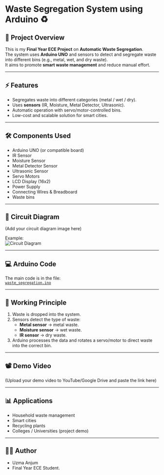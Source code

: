# Waste Segregation System using Arduino ♻️

## 📌 Project Overview
This is my **Final Year ECE Project** on **Automatic Waste Segregation**.  
The system uses **Arduino UNO** and sensors to detect and segregate waste into different bins (e.g., metal, wet, and dry waste).  
It aims to promote **smart waste management** and reduce manual effort.

---

## ⚡ Features
- Segregates waste into different categories (metal / wet / dry).
- Uses **sensors** (IR, Moisture, Metal Detector, Ultrasonic).
- Automatic operation with servo/motor-controlled bins.
- Low-cost and scalable solution for smart cities.

---

## 🛠️ Components Used
- Arduino UNO (or compatible board)
- IR Sensor
- Moisture Sensor
- Metal Detector Sensor
- Ultrasonic Sensor
- Servo Motors
- LCD Display (16x2)
- Power Supply
- Connecting Wires & Breadboard
- Waste bins

---

## 🔌 Circuit Diagram
(Add your circuit diagram image here)

Example:  
![Circuit Diagram](circuit.png)

---

## 💻 Arduino Code
The main code is in the file:  
[`waste_segregation.ino`](waste_segregation.ino)

---

## 🚀 Working Principle
1. Waste is dropped into the system.
2. Sensors detect the type of waste:
   - **Metal sensor** → metal waste.
   - **Moisture sensor** → wet waste.
   - **IR sensor** → dry waste.
3. Arduino processes the data and rotates a servo/motor to direct waste into the correct bin.

---

## 📽️ Demo Video
(Upload your demo video to YouTube/Google Drive and paste the link here)

---

## 📊 Applications
- Household waste management
- Smart cities
- Recycling plants
- Colleges / Universities (project demo)

---

## 👩‍💻 Author
- Uzma Anjum 
- Final Year ECE Student. 

